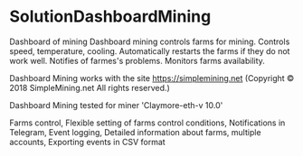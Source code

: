 # SolutionDashboardMining
Dashboard of mining
Dashboard mining controls farms for mining.
Controls speed, temperature, cooling.
Automatically restarts the farms if they do not work well.
Notifies of farmes's problems.
Monitors farms availability.

Dashboard Mining works with the site https://simplemining.net (Copyright © 2018 SimpleMining.net All rights reserved.)

Dashboard Mining tested for miner 'Claymore-eth-v 10.0'

Farms control, Flexible setting of farms control conditions, Notifications in Telegram, Event logging, Detailed information about farms, multiple accounts, Exporting events in CSV format
